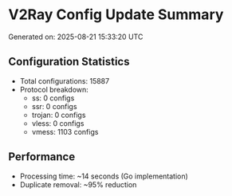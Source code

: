 # V2Ray Config Update Summary
Generated on: 2025-08-21 15:33:20 UTC

## Configuration Statistics
- Total configurations: 15887
- Protocol breakdown:
  - ss: 0 configs
  - ssr: 0 configs
  - trojan: 0 configs
  - vless: 0 configs
  - vmess: 1103 configs

## Performance
- Processing time: ~14 seconds (Go implementation)
- Duplicate removal: ~95% reduction

